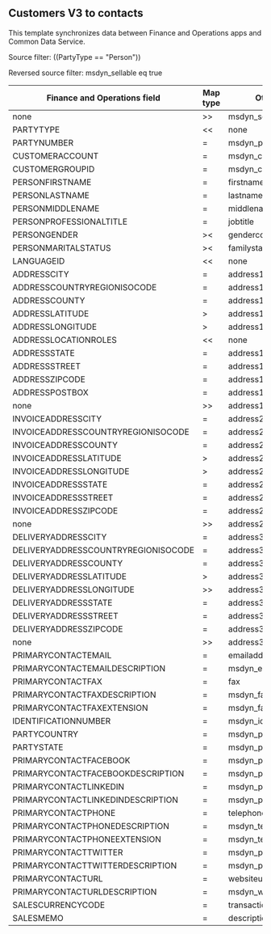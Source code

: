 ## Customers V3 to contacts

This template synchronizes data between Finance and Operations apps and Common Data Service.

Source filter: ((PartyType == "Person"))

Reversed source filter: msdyn_sellable eq true

Finance and Operations field | Map type | Other Dynamics 365 field | Default value
---|---|---|---
none | >> | msdyn_sellable | True
PARTYTYPE | << | none | Person
PARTYNUMBER | = | msdyn_partynumber | 
CUSTOMERACCOUNT | = | msdyn_contactpersonid | 
CUSTOMERGROUPID | = | msdyn_customergroupid.msdyn_groupid | 
PERSONFIRSTNAME | = | firstname | 
PERSONLASTNAME | = | lastname | 
PERSONMIDDLENAME | = | middlename | 
PERSONPROFESSIONALTITLE | = | jobtitle | 
PERSONGENDER | >< | gendercode | 
PERSONMARITALSTATUS | >< | familystatuscode | 
LANGUAGEID | << | none | en-us
ADDRESSCITY | = | address1_city | 
ADDRESSCOUNTRYREGIONISOCODE | = | address1_country | 
ADDRESSCOUNTY | = | address1_county | 
ADDRESSLATITUDE | > | address1_latitude | 
ADDRESSLONGITUDE | > | address1_longitude | 
ADDRESSLOCATIONROLES | << | none | Business
ADDRESSSTATE | = | address1_stateorprovince | 
ADDRESSSTREET | = | address1_line1 | 
ADDRESSZIPCODE | = | address1_postalcode | 
ADDRESSPOSTBOX | = | address1_postofficebox | 
none | >> | address1_addresstypecode | 3
INVOICEADDRESSCITY | = | address2_city | 
INVOICEADDRESSCOUNTRYREGIONISOCODE | = | address2_country | 
INVOICEADDRESSCOUNTY | = | address2_county | 
INVOICEADDRESSLATITUDE | > | address2_latitude | 
INVOICEADDRESSLONGITUDE | > | address2_longitude | 
INVOICEADDRESSSTATE | = | address2_stateorprovince | 
INVOICEADDRESSSTREET | = | address2_line1 | 
INVOICEADDRESSZIPCODE | = | address2_postalcode | 
none | >> | address2_addresstypecode | 1
DELIVERYADDRESSCITY | = | address3_city | 
DELIVERYADDRESSCOUNTRYREGIONISOCODE | = | address3_country | 
DELIVERYADDRESSCOUNTY | = | address3_county | 
DELIVERYADDRESSLATITUDE | > | address3_latitude | 
DELIVERYADDRESSLONGITUDE | >> | address3_longitude | 
DELIVERYADDRESSSTATE | = | address3_stateorprovince | 
DELIVERYADDRESSSTREET | = | address3_line1 | 
DELIVERYADDRESSZIPCODE | = | address3_postalcode | 
none | >> | address3_addresstypecode | 2
PRIMARYCONTACTEMAIL | = | emailaddress1 | 
PRIMARYCONTACTEMAILDESCRIPTION | = | msdyn_emailaddress1description | 
PRIMARYCONTACTFAX | = | fax | 
PRIMARYCONTACTFAXDESCRIPTION | = | msdyn_faxdescription | 
PRIMARYCONTACTFAXEXTENSION | = | msdyn_faxextension | 
IDENTIFICATIONNUMBER | = | msdyn_identificationnumber | 
PARTYCOUNTRY | = | msdyn_partycountry | 
PARTYSTATE | = | msdyn_partystateprovince | 
PRIMARYCONTACTFACEBOOK | = | msdyn_primaryfacebookid | 
PRIMARYCONTACTFACEBOOKDESCRIPTION | = | msdyn_primaryfacebookdescription | 
PRIMARYCONTACTLINKEDIN | = | msdyn_primaryinkedinid | 
PRIMARYCONTACTLINKEDINDESCRIPTION | = | msdyn_primarylinkedindescrption | 
PRIMARYCONTACTPHONE | = | telephone1 | 
PRIMARYCONTACTPHONEDESCRIPTION | = | msdyn_telephone1description | 
PRIMARYCONTACTPHONEEXTENSION | = | msdyn_telephone1extension | 
PRIMARYCONTACTTWITTER | = | msdyn_primarytwitterid | 
PRIMARYCONTACTTWITTERDESCRIPTION | = | msdyn_primarytwitteriddescription | 
PRIMARYCONTACTURL | = | websiteurl | 
PRIMARYCONTACTURLDESCRIPTION | = | msdyn_websiteurldescription | 
SALESCURRENCYCODE | = | transactioncurrencyid.isocurrencycode | 
SALESMEMO | = | description | 

